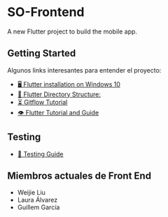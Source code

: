 # SO-Frontend

A new Flutter project to build the mobile app.

## Getting Started
Algunos links interesantes para entender el proyecto:

- [🖥️  Flutter installation on Windows 10](https://www.youtube.com/watch?v=fDnqXmLSqtg&t=709s)
- [📁  Flutter Directory Structure:](https://medium.com/flutter-community/scalable-folder-structure-for-flutter-applications-183746bdc320)
- [⏳ Gitflow Tutorial](https://www.atlassian.com/git/tutorials/comparing-workflows/gitflow-workflow)
- [👁️ Flutter Tutorial and Guide](https://www.youtube.com/watch?v=P2IGQT3BZQo)

## Testing

- [🧪 Testing Guide](https://docs.flutter.dev/testing)

## Miembros actuales de Front End

* Weijie Liu
* Laura Álvarez
* Guillem García